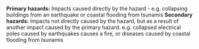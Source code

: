 **Primary hazards:** Impacts caused directly by the hazard - e.g. collapsing buildings from an earthquake or coastal flooding from tsunamis
**Secondary hazards:** Impacts not directly caused by the hazard, but as a result of another impact caused by the primary hazard. e.g. collapsed electrical poles caused by earthquakes causes a fire, or diseases caused by coastal flooding from tsunamis

